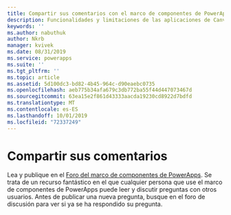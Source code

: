 ```yaml
---
title: Compartir sus comentarios con el marco de componentes de PowerApps | Microsoft Docs
description: Funcionalidades y limitaciones de las aplicaciones de Canvas
keywords: ''
ms.author: nabuthuk
author: Nkrb
manager: kvivek
ms.date: 08/31/2019
ms.service: powerapps
ms.suite: ''
ms.tgt_pltfrm: ''
ms.topic: article
ms.assetid: 5d100dc3-bd82-4b45-964c-d90eaebc0735
ms.openlocfilehash: aeb775b34afa679c3db772ba55f44d447073467d
ms.sourcegitcommit: 63ea15e2f861d43333aacda19230cd8922d7bdfd
ms.translationtype: MT
ms.contentlocale: es-ES
ms.lasthandoff: 10/01/2019
ms.locfileid: "72337249"
---
```

# <a name="share-your-feedback"></a>Compartir sus comentarios

Lea y publique en el [Foro del marco de componentes de PowerApps](https://powerusers.microsoft.com/t5/PowerApps-Component-Framework/bd-p/pa_component_framework). Se trata de un recurso fantástico en el que cualquier persona que use el marco de componentes de PowerApps puede leer y discutir preguntas con otros usuarios. Antes de publicar una nueva pregunta, busque en el foro de discusión para ver si ya se ha respondido su pregunta.
